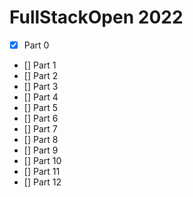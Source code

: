 # FullStackOpen 2022

- [x] Part 0
- [] Part 1
- [] Part 2
- [] Part 3
- [] Part 4
- [] Part 5
- [] Part 6
- [] Part 7
- [] Part 8
- [] Part 9
- [] Part 10
- [] Part 11
- [] Part 12
